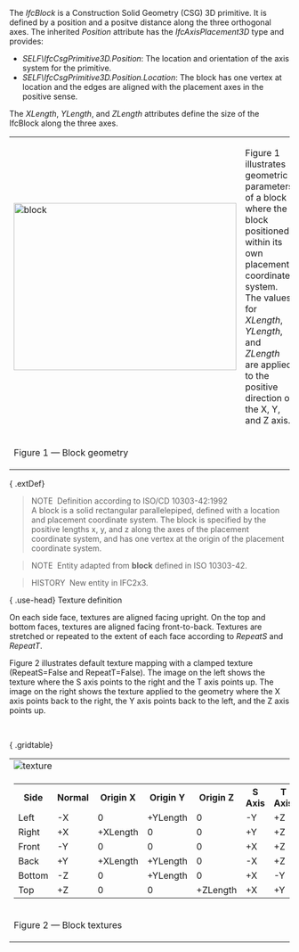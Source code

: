The _IfcBlock_ is a Construction Solid Geometry (CSG) 3D primitive. It is defined by a position and a positve distance along the three orthogonal axes. The inherited _Position_ attribute has the _IfcAxisPlacement3D_ type and provides:

* _SELF\IfcCsgPrimitive3D.Position_: The location and orientation of the axis system for the primitive.
* _SELF\IfcCsgPrimitive3D.Position.Location_: The block has one vertex at location and the edges are aligned with the placement axes in the positive sense.

The _XLength_, _YLength_, and _ZLength_ attributes define the size of the IfcBlock along the three axes.

<table cellpadding="2" cellspacing="2" summary="block geometry">
<tr>
<td><img alt="block" src="../../../../../../figures/ifcblock-layout1.png" border="0" height="300" width="400"></td>
<td style="vertical-align:bottom;">
<p class="small">Figure 1 illustrates geometric parameters of a block where the block positioned within its own placement
coordinate system. The values for <em>XLength</em>, <em>YLength</em>, and <em>ZLength</em> are applied to the positive
direction of the X, Y, and Z axis.</p>
</td>
</tr>
<tr>
<td>
<p class="figure">Figure 1 &mdash; Block geometry</p>
</td>
<td>&nbsp;</td>
</tr>
</table>

{ .extDef}
> NOTE&nbsp; Definition according to ISO/CD 10303-42:1992  
> A block is a solid rectangular parallelepiped, defined with a location and placement coordinate system. The block is specified by the positive lengths x, y, and z along the axes of the placement coordinate system, and has one vertex at the origin of the placement coordinate system.

> NOTE&nbsp; Entity adapted from **block** defined in ISO 10303-42.

> HISTORY&nbsp; New entity in IFC2x3.

{ .use-head}
Texture definition

On each side face, textures are aligned facing upright. On the top and bottom faces, textures are aligned facing front-to-back. Textures are stretched or repeated to the extent of each face according to _RepeatS_ and _RepeatT_.

Figure 2 illustrates default texture mapping with a clamped texture (RepeatS=False and RepeatT=False). The image on the left shows the texture where the S axis points to the right and the T axis points up. The image on the right shows the texture applied to the geometry where the X axis points back to the right, the Y axis points back to the left, and the Z axis points up.

&nbsp;

{ .gridtable}
<table summary="block texture" class="gridtable">
<tr>
<td><img src="../../../../../../figures/ifcblock-texture.png" alt="texture"></td>
</tr>
<tr>
<td>
<table summary="texture" width="512" class="gridtable">
<tr>
<th>Side</th>
<th>Normal</th>
<th>Origin X</th>
<th>Origin Y</th>
<th>Origin Z</th>
<th>S Axis</th>
<th>T Axis</th>
</tr>
<tr>
<td>Left</td>
<td>-X</td>
<td>0</td>
<td>+YLength</td>
<td>0</td>
<td>-Y</td>
<td>+Z</td>
</tr>
<tr>
<td>Right</td>
<td>+X</td>
<td>+XLength</td>
<td>0</td>
<td>0</td>
<td>+Y</td>
<td>+Z</td>
</tr>
<tr>
<td>Front</td>
<td>-Y</td>
<td>0</td>
<td>0</td>
<td>0</td>
<td>+X</td>
<td>+Z</td>
</tr>
<tr>
<td>Back</td>
<td>+Y</td>
<td>+XLength</td>
<td>+YLength</td>
<td>0</td>
<td>-X</td>
<td>+Z</td>
</tr>
<tr>
<td>Bottom</td>
<td>-Z</td>
<td>0</td>
<td>+YLength</td>
<td>0</td>
<td>+X</td>
<td>-Y</td>
</tr>
<tr>
<td>Top</td>
<td>+Z</td>
<td>0</td>
<td>0</td>
<td>+ZLength</td>
<td>+X</td>
<td>+Y</td>
</tr>
</table>
</td>
</tr>
<tr>
<td>
<p class="figure">Figure 2 &mdash; Block textures</p>
</td>
</tr>
</table>
